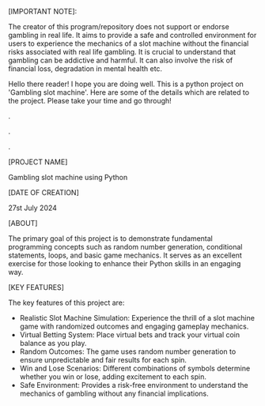 [IMPORTANT NOTE]:

The creator of this program/repository does not support or endorse gambling in real life. It aims to provide a safe and controlled environment for users to experience the mechanics of a slot machine without the financial risks associated with real life gambling. It is crucial to understand that gambling can be addictive and harmful. It can also involve the risk of financial loss, degradation in mental health etc.


Hello there reader! I hope you are doing well. This is a python project on 'Gambling slot machine'. Here are some of the details which are related to the project. Please take your time and go through!

.

.

.

[PROJECT NAME]

Gambling slot machine using Python

[DATE OF CREATION]

27st July 2024

[ABOUT]

The primary goal of this project is to demonstrate fundamental programming concepts such as random number generation, conditional statements, loops, and basic game mechanics. It serves as an excellent exercise for those looking to enhance their Python skills in an engaging way.

[KEY FEATURES]

The key features of this project are:

- Realistic Slot Machine Simulation: Experience the thrill of a slot machine game with randomized outcomes and engaging gameplay mechanics.
- Virtual Betting System: Place virtual bets and track your virtual coin balance as you play.
- Random Outcomes: The game uses random number generation to ensure unpredictable and fair results for each spin.
- Win and Lose Scenarios: Different combinations of symbols determine whether you win or lose, adding excitement to each spin.
- Safe Environment: Provides a risk-free environment to understand the mechanics of gambling without any financial implications.
